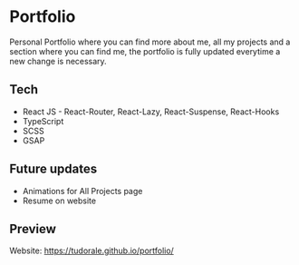 # Portfolio

Personal Portfolio where you can find more about me, all my projects and a section where you can find me, the portfolio is fully updated everytime a new change is necessary.

## Tech
- React JS - React-Router, React-Lazy, React-Suspense, React-Hooks
- TypeScript
- SCSS
- GSAP

## Future updates
- Animations for All Projects page
- Resume on website

## Preview
Website: https://tudorale.github.io/portfolio/
